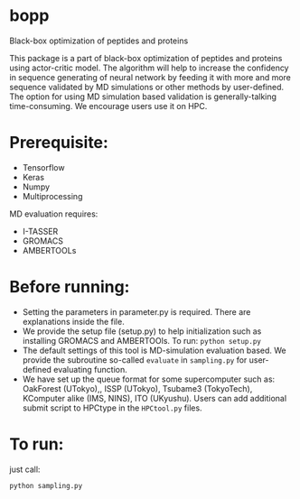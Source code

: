 # bopp
Black-box optimization of peptides and proteins

This package is a part of black-box optimization of peptides and proteins using actor-critic model.
The algorithm will help to increase the confidency in sequence generating of neural network by feeding it with more and more sequence validated by MD simulations or other methods by user-defined.
The option for using MD simulation based validation is generally-talking time-consuming. We encourage users use it on HPC.

# Prerequisite:
- Tensorflow
- Keras
- Numpy
- Multiprocessing

MD evaluation requires:
- I-TASSER
- GROMACS
- AMBERTOOLs


# Before running:
- Setting the parameters in parameter.py is required. There are explanations inside the file.
- We provide the setup file (setup.py) to help initialization such as installing GROMACS and AMBERTOOls. To run: ``` python setup.py ```
- The default settings of this tool is MD-simulation evaluation based. We provide the subroutine so-called `evaluate` in `sampling.py` for user-defined evaluating function.
- We have set up the queue format for some supercomputer such as: OakForest (UTokyo),, ISSP (UTokyo), Tsubame3 (TokyoTech), KComputer alike (IMS, NINS), ITO (UKyushu). Users can add additional submit script to HPCtype in the `HPCtool.py` files.

# To run:

just call: 
```
python sampling.py
```

